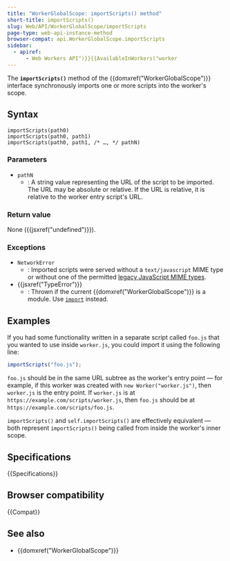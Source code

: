 ```yaml
---
title: "WorkerGlobalScope: importScripts() method"
short-title: importScripts()
slug: Web/API/WorkerGlobalScope/importScripts
page-type: web-api-instance-method
browser-compat: api.WorkerGlobalScope.importScripts
sidebar:
  - apiref:
      - Web Workers API")}}{{AvailableInWorkers("worker
---
```


The **`importScripts()`** method of the {{domxref("WorkerGlobalScope")}} interface synchronously imports one or more scripts into the worker's scope.

## Syntax

```js-nolint
importScripts(path0)
importScripts(path0, path1)
importScripts(path0, path1, /* …, */ pathN)
```

### Parameters

- `pathN`
  - : A string value representing the URL of the script to be imported. The URL may be absolute or relative. If the URL is relative, it is relative to the worker entry script's URL.

### Return value

None ({{jsxref("undefined")}}).

### Exceptions

- `NetworkError`
  - : Imported scripts were served without a `text/javascript` MIME type or without one of the permitted [legacy JavaScript MIME types](/en-US/docs/Web/HTTP/Guides/MIME_types#legacy_javascript_mime_types).
- {{jsxref("TypeError")}}
  - : Thrown if the current {{domxref("WorkerGlobalScope")}} is a module. Use [`import`](/en-US/docs/Web/JavaScript/Reference/Statements/import) instead.

## Examples

If you had some functionality written in a separate script called `foo.js` that you wanted to use inside `worker.js`, you could import it using the following line:

```js
importScripts("foo.js");
```

`foo.js` should be in the same URL subtree as the worker's entry point — for example, if this worker was created with `new Worker("worker.js")`, then `worker.js` is the entry point. If `worker.js` is at `https://example.com/scripts/worker.js`, then `foo.js` should be at `https://example.com/scripts/foo.js`.

`importScripts()` and `self.importScripts()` are effectively equivalent — both represent `importScripts()` being called from inside the worker's inner scope.

## Specifications

{{Specifications}}

## Browser compatibility

{{Compat}}

## See also

- {{domxref("WorkerGlobalScope")}}
